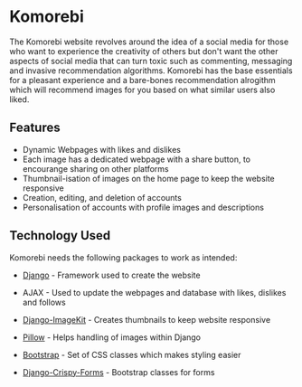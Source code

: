 # Komorebi

The Komorebi website revolves around the idea of a social media for those who want to experience the creativity of others but don't want the other aspects of social media that can turn toxic such as commenting, messaging and invasive recommendation algorithms. Komorebi has the base essentials for a pleasant experience and a bare-bones recommendation alrogithm which will recommend images for you based on what similar users also liked.

## Features

- Dynamic Webpages with likes and dislikes
- Each image has a dedicated webpage with a share button, to encourange sharing on other platforms
- Thumbnail-isation of images on the home page to keep the website responsive
- Creation, editing, and deletion of accounts
- Personalisation of accounts with profile images and descriptions

## Technology Used

Komorebi needs the following packages to work as intended:

- [Django] - Framework used to create the website
- AJAX - Used to update the webpages and database with likes, dislikes and follows
- [Django-ImageKit] - Creates thumbnails to keep website responsive
- [Pillow] - Helps handling of images within Django
- [Bootstrap] - Set of CSS classes which makes styling easier
- [Django-Crispy-Forms] - Bootstrap classes for forms

   [Django]: <https://www.djangoproject.com/>
   [Django-ImageKit]: <https://github.com/matthewwithanm/django-imagekit>
   [Pillow]: <https://pypi.org/project/Pillow/2.2.1/>
   [Django-Crispy-Forms]: <https://django-crispy-forms.readthedocs.io/en/latest/>
   [Bootstrap]: <https://getbootstrap.com/>
